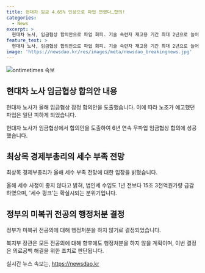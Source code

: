 ```yaml
---
title: 현대차 임금 4.65% 인상으로 파업 면했다…합의!
categories:
  - News
excerpt: >
  현대차 노사, 임금협상 합의안으로 파업 회피. 기술 숙련자 재고용 기간 최대 2년으로 늘어나며 6년 연속 무파업 합의 달성. 최상목 경제부총리, 올해 세수 부족 전망 발표. 세수 펑크 확실시, 법인세 수입 급감. 정부, 미복귀 전공의 행정처분 하지 않기로 결정. 면죄부 논란과 의대 증원 부정적 영향 우려. SBS Biz에서 여러분의 제보를 기다립니다. (150자)
feature_text: >
  현대차 노사, 임금협상 합의안으로 파업 회피. 기술 숙련자 재고용 기간 최대 2년으로 늘어나며 6년 연속 무파업 합의 달성. 최상목 경제부총리, 올해 세수 부족 전망 발표. 세수 펑크 확실시, 법인세 수입 급감. 정부, 미복귀 전공의 행정처분 하지 않기로 결정. 면죄부 논란과 의대 증원 부정적 영향 우려. SBS Biz에서 여러분의 제보를 기다립니다. (150자)
image: 'https://newsdao.kr/res/images/meta/newsdao_breakingnews.jpg'
---
```


<p><img src="https://newsdao.kr/res/images/meta/newsdao_breakingnews.jpg" alt="ontimetimes 속보" /></p>

<h2 data-ke-size="size26">현대차 노사 임금협상 합의안 내용</h2>

<p data-ke-size="size16">현대차 노사가 올해 임금협상 잠정 합의안을 도출했습니다. 이에 따라 노조가 예고했던 파업은 일단 피하게 되었습니다.</p>

<p>현대차 노사가 임금협상에서 합의안을 도출하여 6년 연속 무파업 임금협상 합의에 성공했습니다.</p>

<h2 data-ke-size="size26">최상목 경제부총리의 세수 부족 전망</h2>

<p data-ke-size="size16">최상목 경제부총리가 올해 세수 부족 전망에 대한 입장을 밝혔습니다.</p>

<p>올해 세수 사정이 좋지 않다고 밝혀, 법인세 수입도 1년 전보다 15조 3천억원가량 급감하였으며, '세수 펑크'는 확실시되는 분위기입니다.</p>

<h2 data-ke-size="size26">정부의 미복귀 전공의 행정처분 결정</h2>

<p data-ke-size="size16">정부가 미복귀 전공의에 대해 행정처분을 하지 않기로 결정되었습니다.</p>

<p>복지부 장관은 모든 전공의에 대해 향후에도 행정처분을 하지 않을 계획이며, 이번 결정은 의료공백 해결을 위한 조치로 판단됩니다.</p>
실시간 뉴스 속보는, <a href="https://newsdao.kr" rel="dofollow">https://newsdao.kr</a>


